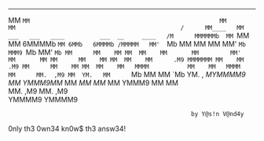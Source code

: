 ___      ___                                                     
 MM      `MM                                                     
 MM       MM                                               /     
 MM____   MM ___   ___   ____          ___  __     ____   /M     
 MMMMMMb  MM `MM    MM  6MMMMb         `MM 6MMb   6MMMMb /MMMMM  
 MM'  `Mb MM  MM    MM MM'  `Mb         MMM9 `Mb MM'  `Mb MM     
 MM    MM MM  MM    MM       MM         MM'   MM       MM MM     
 MM    MM MM  MM    MM      .M9 MMMMMMM MM    MM      .M9 MM     
 MM    MM MM  MM    MM   MMMM           MM    MM   MMMM   MM     
 MM.  ,M9 MM  YM.   MM      `Mb         MM    MM      `Mb YM.  , 
_MYMMMM9 _MM_  YMMM9MM_      MM        _MM_  _MM_      MM  YMMM9 
                             MM                        MM        
                       MM.  ,M9                  MM.  ,M9        
                        YMMMM9                    YMMMM9  
                        
                                                        by Y@s!n V@nd4y
                        
0nly th3 0wn34 kn0w$ th3 answ34!
